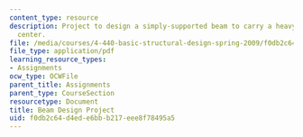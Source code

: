 ```yaml
---
content_type: resource
description: Project to design a simply-supported beam to carry a heavy load at the
  center.
file: /media/courses/4-440-basic-structural-design-spring-2009/f0db2c64d4ede6bbb217eee8f78495a5_MIT4_440s09_project02.pdf
file_type: application/pdf
learning_resource_types:
- Assignments
ocw_type: OCWFile
parent_title: Assignments
parent_type: CourseSection
resourcetype: Document
title: Beam Design Project
uid: f0db2c64-d4ed-e6bb-b217-eee8f78495a5
---
```

